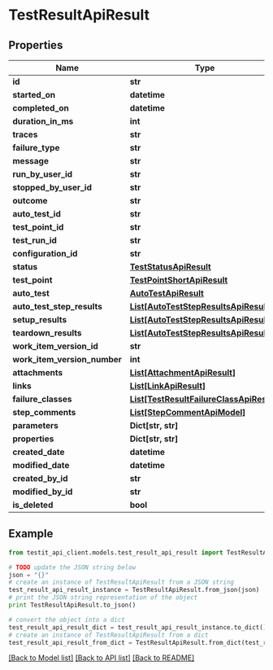 # TestResultApiResult


## Properties
Name | Type | Description | Notes
------------ | ------------- | ------------- | -------------
**id** | **str** |  | 
**started_on** | **datetime** |  | [optional] 
**completed_on** | **datetime** |  | [optional] 
**duration_in_ms** | **int** |  | [optional] 
**traces** | **str** |  | [optional] 
**failure_type** | **str** |  | [optional] 
**message** | **str** |  | [optional] 
**run_by_user_id** | **str** |  | [optional] 
**stopped_by_user_id** | **str** |  | [optional] 
**outcome** | **str** |  | 
**auto_test_id** | **str** |  | [optional] 
**test_point_id** | **str** |  | [optional] 
**test_run_id** | **str** |  | 
**configuration_id** | **str** |  | 
**status** | [**TestStatusApiResult**](TestStatusApiResult.md) |  | 
**test_point** | [**TestPointShortApiResult**](TestPointShortApiResult.md) |  | [optional] 
**auto_test** | [**AutoTestApiResult**](AutoTestApiResult.md) |  | [optional] 
**auto_test_step_results** | [**List[AutoTestStepResultsApiResult]**](AutoTestStepResultsApiResult.md) |  | [optional] 
**setup_results** | [**List[AutoTestStepResultsApiResult]**](AutoTestStepResultsApiResult.md) |  | [optional] 
**teardown_results** | [**List[AutoTestStepResultsApiResult]**](AutoTestStepResultsApiResult.md) |  | [optional] 
**work_item_version_id** | **str** |  | [optional] 
**work_item_version_number** | **int** |  | [optional] 
**attachments** | [**List[AttachmentApiResult]**](AttachmentApiResult.md) |  | 
**links** | [**List[LinkApiResult]**](LinkApiResult.md) |  | 
**failure_classes** | [**List[TestResultFailureClassApiResult]**](TestResultFailureClassApiResult.md) |  | 
**step_comments** | [**List[StepCommentApiModel]**](StepCommentApiModel.md) |  | [optional] 
**parameters** | **Dict[str, str]** |  | [optional] 
**properties** | **Dict[str, str]** |  | [optional] 
**created_date** | **datetime** |  | 
**modified_date** | **datetime** |  | [optional] 
**created_by_id** | **str** |  | 
**modified_by_id** | **str** |  | [optional] 
**is_deleted** | **bool** |  | 

## Example

```python
from testit_api_client.models.test_result_api_result import TestResultApiResult

# TODO update the JSON string below
json = "{}"
# create an instance of TestResultApiResult from a JSON string
test_result_api_result_instance = TestResultApiResult.from_json(json)
# print the JSON string representation of the object
print TestResultApiResult.to_json()

# convert the object into a dict
test_result_api_result_dict = test_result_api_result_instance.to_dict()
# create an instance of TestResultApiResult from a dict
test_result_api_result_from_dict = TestResultApiResult.from_dict(test_result_api_result_dict)
```
[[Back to Model list]](../README.md#documentation-for-models) [[Back to API list]](../README.md#documentation-for-api-endpoints) [[Back to README]](../README.md)


